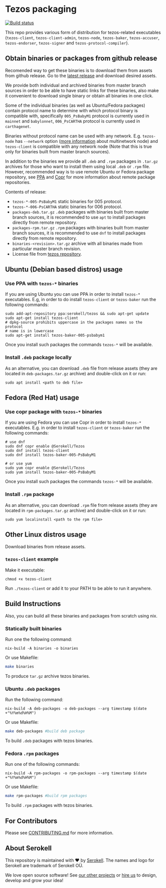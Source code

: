 <!--
   - SPDX-FileCopyrightText: 2019 TQ Tezos <https://tqtezos.com/>
   -
   - SPDX-License-Identifier: MPL-2.0
   -->

# Tezos packaging

[![Build status](https://badge.buildkite.com/e899e9e54babcd14139e3bd4381bad39b5d680e08e7b7766d4.svg?branch=master)](https://buildkite.com/serokell/tezos-packaging)

This repo provides various form of distribution for tezos-related executables
(`tezos-client`, `tezos-client-admin`, `tezos-node`, `tezos-baker`,
`tezos-accuser`, `tezos-endorser`, `tezos-signer` and `tezos-protocol-compiler`).

## Obtain binaries or packages from github release

Recomended way to get these binaries is to download them from assets from github release.
Go to the [latest release](https://github.com/serokell/tezos-packaging/releases/latest)
and download desired assets.

We provide both individual and archived binaries from master branch sources
in order to be able to have static links for these binaries, also make it convenient
to download single binary or obtain all binaries in one click.

Some of the individual binaries (as well as Ubuntu/Fedora packages) contain protocol name
to determine with which protocol binary is compatible with, specifically `005_PsBabyM1`
protocol is currently used in `mainnet` and `babylonnet`, `006_PsCARTHA` protocol
is currently used in `carthagenet`.

Binaries without protocol name can be used with any network. E.g. `tezos-node` has `--network`
option ([more information](http://tezos.gitlab.io/user/multinetwork.html) about multinetwork node)
and `tezos-client` is compatible with any network node (Note that this is true only for binaries
built from master branch sources).

In addition to the binaries we provide all `.deb` and `.rpm` packages in `.tar.gz` archives
for those who want to install them using local `.deb` or `.rpm` file.
However, recommended way is to use remote Ubuntu or Fedora package repository,
see [PPA](#ppa) and [Copr](#copr) for more information about remote package repositories.

Contents of release:
* `tezos-*-005-PsBabyM1` static binaries for 005 protocol.
* `tezos-*-006-PsCARTHA` static binaries for 006 protocol.
* `packages-deb.tar.gz` `.deb` packages with binaries built from master branch sources,
it is recommended to use `apt` to install packages directly from remote repository.
* `packages-rpm.tar.gz` `.rpm` packages with binaries built from master branch sources,
it is recommended to use `dnf` to install packages directly from remote repository.
* `binaries-<revision>.tar.gz` archive with all binaries made from
particular master branch revision.
* License file from [tezos repository](https://gitlab.com/tezos/tezos/).

## Ubuntu (Debian based distros) usage

<a name="ppa"></a>
### Use PPA with `tezos-*` binaries

If you are using Ubuntu you can use PPA in order to install `tezos-*` executables.
E.g, in order to do install `tezos-client` or `tezos-baker` run the following commands:
```
sudo add-apt-repository ppa:serokell/tezos && sudo apt-get update
sudo apt-get install tezos-client
# dpkg-source prohibits uppercase in the packages names so the protocol
# name is in lowercase
sudo apt-get install tezos-baker-005-psbabym1
```
Once you install such packages the commands `tezos-*` will be available.

### Install `.deb` package locally

As an alternative, you can download `.deb` file from release assets
(they are located in `deb-packages.tar.gz` archive) and double-click on it or run:
```
sudo apt install <path to deb file>
```

## Fedora (Red Hat) usage

<a name="copr"></a>
### Use copr package with `tezos-*` binaries

If you are using Fedora you can use Copr in order to install `tezos-*`
executables.
E.g. in order to install `tezos-client` or `tezos-baker` run the following commands:
```
# use dnf
sudo dnf copr enable @Serokell/Tezos
sudo dnf install tezos-client
sudo dnf install tezos-baker-005-PsBabyM1

# or use yum
sudo yum copr enable @Serokell/Tezos
sudo yum install tezos-baker-005-PsBabyM1
```
Once you install such packages the commands `tezos-*` will be available.

### Install `.rpm` package

As an alternative, you can download `.rpm` file from release assets
(they are located in `rpm-packages.tar.gz` archive) and double-click on it or run:
```
sudo yum localinstall <path to the rpm file>
```

## Other Linux distros usage

Download binaries from release assets.

### `tezos-client` example

Make it executable:
```
chmod +x tezos-client
```

Run `./tezos-client` or add it to your PATH to be able to run it anywhere.

## Build Instructions

Also, you can build all these binaries and packages from scratch using nix.

### Statically built binaries

Run one the following command:
```
nix-build -A binaries -o binaries
```

Or use Makefile:
```bash
make binaries
```

To produce `tar.gz` archive tezos binaries.

### Ubuntu `.deb` packages

Run the following command:
```
nix-build -A deb-packages -o deb-packages --arg timestamp $(date +"%Y%m%d%H%M")
```

Or use Makefile:
```bash
make deb-packages #build deb package
```

To build `.deb` packages with tezos binaries.

### Fedora `.rpm` packages

Run one of the following commands:
```
nix-build -A rpm-packages -o rpm-packages --arg timestamp $(date +"%Y%m%d%H%M")
```

Or use Makefile:
```bash
make rpm-packages #build rpm packages
```

To build `.rpm` packages with tezos binaries.

## For Contributors

Please see [CONTRIBUTING.md](.github/CONTRIBUTING.md) for more information.

## About Serokell

This repository is maintained with ❤️ by [Serokell](https://serokell.io/).
The names and logo for Serokell are trademark of Serokell OÜ.

We love open source software! See [our other projects](https://serokell.io/community?utm_source=github) or [hire us](https://serokell.io/hire-us?utm_source=github) to design, develop and grow your idea!
